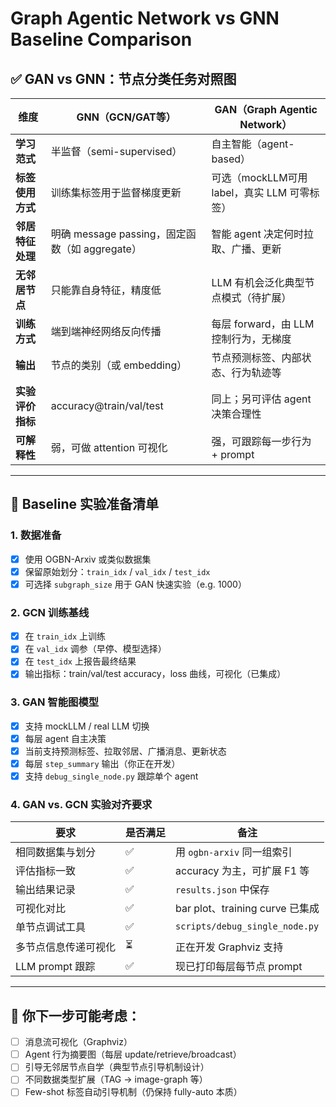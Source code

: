 # Graph Agentic Network vs GNN Baseline Comparison

## ✅ GAN vs GNN：节点分类任务对照图

| 维度 | GNN（GCN/GAT等） | GAN（Graph Agentic Network） |
|------|------------------|------------------------------|
| **学习范式** | 半监督（semi-supervised） | 自主智能（agent-based） |
| **标签使用方式** | 训练集标签用于监督梯度更新 | 可选（mockLLM可用 label，真实 LLM 可零标签） |
| **邻居特征处理** | 明确 message passing，固定函数（如 aggregate） | 智能 agent 决定何时拉取、广播、更新 |
| **无邻居节点** | 只能靠自身特征，精度低 | LLM 有机会泛化典型节点模式（待扩展） |
| **训练方式** | 端到端神经网络反向传播 | 每层 forward，由 LLM 控制行为，无梯度 |
| **输出** | 节点的类别（或 embedding） | 节点预测标签、内部状态、行为轨迹等 |
| **实验评价指标** | accuracy@train/val/test | 同上；另可评估 agent 决策合理性 |
| **可解释性** | 弱，可做 attention 可视化 | 强，可跟踪每一步行为 + prompt |

---

## 🧪 Baseline 实验准备清单

### 1. 数据准备

- [x] 使用 OGBN-Arxiv 或类似数据集
- [x] 保留原始划分：`train_idx` / `val_idx` / `test_idx`
- [x] 可选择 `subgraph_size` 用于 GAN 快速实验（e.g. 1000）

### 2. GCN 训练基线

- [x] 在 `train_idx` 上训练
- [x] 在 `val_idx` 调参（早停、模型选择）
- [x] 在 `test_idx` 上报告最终结果
- [x] 输出指标：train/val/test accuracy，loss 曲线，可视化（已集成）

### 3. GAN 智能图模型

- [x] 支持 mockLLM / real LLM 切换
- [x] 每层 agent 自主决策
- [x] 当前支持预测标签、拉取邻居、广播消息、更新状态
- [x] 每层 `step_summary` 输出（你正在开发）
- [x] 支持 `debug_single_node.py` 跟踪单个 agent

### 4. GAN vs. GCN 实验对齐要求

| 要求 | 是否满足 | 备注 |
|------|----------|------|
| 相同数据集与划分 | ✅ | 用 `ogbn-arxiv` 同一组索引 |
| 评估指标一致 | ✅ | accuracy 为主，可扩展 F1 等 |
| 输出结果记录 | ✅ | `results.json` 中保存 |
| 可视化对比 | ✅ | bar plot、training curve 已集成 |
| 单节点调试工具 | ✅ | `scripts/debug_single_node.py` |
| 多节点信息传递可视化 | ⏳ | 正在开发 Graphviz 支持 |
| LLM prompt 跟踪 | ✅ | 现已打印每层每节点 prompt |

---

## 🧠 你下一步可能考虑：

- [ ] 消息流可视化（Graphviz）
- [ ] Agent 行为摘要图（每层 update/retrieve/broadcast）
- [ ] 引导无邻居节点自学（典型节点引导机制设计）
- [ ] 不同数据类型扩展（TAG → image-graph 等）
- [ ] Few-shot 标签自动引导机制（仍保持 fully-auto 本质）
